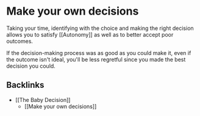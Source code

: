 # Make your own decisions
Taking your time, identifying with the choice and making the right decision allows you to satisfy [[Autonomy]] as well as to better accept poor outcomes.

If the decision-making process was as good as you could make it, even if the outcome isn't ideal, you'll be less regretful since you made the best decision you could.

## Backlinks
* [[The Baby Decision]]
	* [[Make your own decisions]]

<!-- #Life -->

<!-- {BearID:DB161E73-023C-46E9-9481-C6AFA0EE490E-15756-000013040D086164} -->
